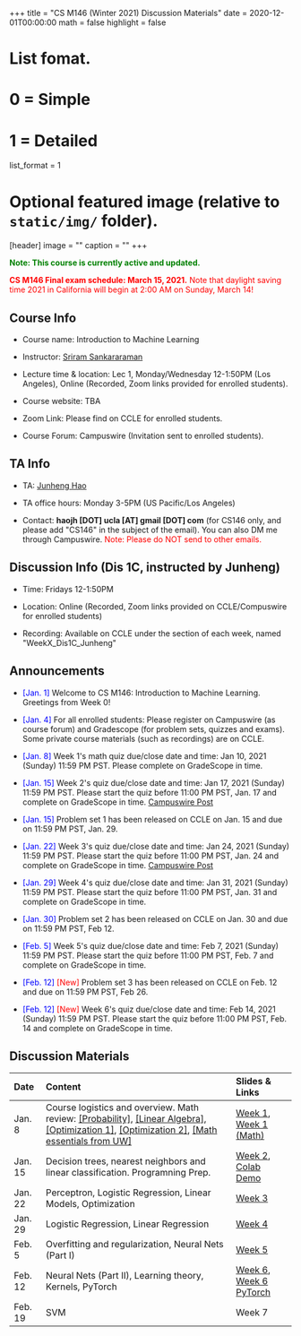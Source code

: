 +++
title = "CS M146 (Winter 2021) Discussion Materials"
date = 2020-12-01T00:00:00
math = false
highlight = false

# List fomat.
#   0 = Simple
#   1 = Detailed
list_format = 1

# Optional featured image (relative to `static/img/` folder).
[header]
image = ""
caption = ""
+++

<span style="color:green"> **Note: This course is currently active and updated.** </span>

<span style="color:red"> **CS M146 Final exam schedule: March 15, 2021.** Note that daylight saving time 2021 in California will begin at 2:00 AM on Sunday, March 14! </span>


## Course Info

* Course name: Introduction to Machine Learning

* Instructor: [Sriram Sankararaman](http://web.cs.ucla.edu/~sriram/)

* Lecture time & location: Lec 1, Monday/Wednesday 12-1:50PM (Los Angeles), Online (Recorded, Zoom links provided for enrolled students).

* Course website: TBA

* Zoom Link: Please find on CCLE for enrolled students.

* Course Forum: Campuswire (Invitation sent to enrolled students).

## TA Info

* TA: [Junheng Hao](https://www.haojunheng.com/)

* TA office hours: Monday 3-5PM (US Pacific/Los Angeles)

* Contact: **haojh [DOT] ucla [AT] gmail [DOT] com** (for CS146 only, and please add "CS146" in the subject of the email). You can also DM me through Campuswire. <span style="color:red"> Note: Please do NOT send to other emails. </span>


## Discussion Info (Dis 1C, instructed by Junheng)

* Time: Fridays 12-1:50PM

* Location: Online (Recorded, Zoom links provided on CCLE/Compuswire for enrolled students)

* Recording: Available on CCLE under the section of each week, named "WeekX_Dis1C_Junheng"

## Announcements

* <span style="color:blue">\[Jan. 1\]</span> Welcome to CS M146: Introduction to Machine Learning. Greetings from Week 0!
* <span style="color:blue">\[Jan. 4\]</span> For all enrolled students: Please register on Campuswire (as course forum) and Gradescope (for problem sets, quizzes and exams). Some private course materials (such as recordings) are on CCLE. 
* <span style="color:blue">\[Jan. 8\]</span> Week 1's math quiz due/close date and time: Jan 10, 2021 (Sunday) 11:59 PM PST. Please complete on GradeScope in time.

* <span style="color:blue">\[Jan. 15\]</span>  Week 2's quiz due/close date and time: Jan 17, 2021 (Sunday) 11:59 PM PST. Please start the quiz before 11:00 PM PST, Jan. 17 and complete on GradeScope in time. [Campuswire Post](https://campuswire.com/c/GB5E561C3/feed/57)

* <span style="color:blue">\[Jan. 15\]</span> Problem set 1 has been released on CCLE on Jan. 15 and due on 11:59 PM PST, Jan. 29. 

* <span style="color:blue">\[Jan. 22\]</span> Week 3's quiz due/close date and time: Jan 24, 2021 (Sunday) 11:59 PM PST. Please start the quiz before 11:00 PM PST, Jan. 24 and complete on GradeScope in time. [Campuswire Post](https://campuswire.com/c/GB5E561C3/feed/87)

* <span style="color:blue">\[Jan. 29\]</span> Week 4's quiz due/close date and time: Jan 31, 2021 (Sunday) 11:59 PM PST. Please start the quiz before 11:00 PM PST, Jan. 31 and complete on GradeScope in time.

* <span style="color:blue">\[Jan. 30\]</span> Problem set 2 has been released on CCLE on Jan. 30 and due on 11:59 PM PST, Feb 12. 

* <span style="color:blue">\[Feb. 5\]</span> Week 5's quiz due/close date and time: Feb 7, 2021 (Sunday) 11:59 PM PST. Please start the quiz before 11:00 PM PST, Feb. 7 and complete on GradeScope in time.

* <span style="color:blue">\[Feb. 12\]</span> <span style="color:red">\[New\]</span> Problem set 3 has been released on CCLE on Feb. 12 and due on 11:59 PM PST, Feb 26. 

* <span style="color:blue">\[Feb. 12\]</span> <span style="color:red">\[New\]</span> Week 6's quiz due/close date and time: Feb 14, 2021 (Sunday) 11:59 PM PST. Please start the quiz before 11:00 PM PST, Feb. 14 and complete on GradeScope in time.


## Discussion Materials

|  Date  |                        Content                      |          Slides & Links            |
|:-------|:----------------------------------------------------|:-----------------------------------|
| Jan. 8 | Course logistics and overview. Math review: [\[Probability\]](http://cs229.stanford.edu/section/cs229-prob.pdf), [\[Linear Algebra\]](http://cs229.stanford.edu/section/cs229-linalg.pdf), [\[Optimization 1\]](http://cs229.stanford.edu/section/cs229-cvxopt.pdf), [\[Optimization 2\]](http://cs229.stanford.edu/section/cs229-cvxopt2.pdf), [\[Math essentials from UW\]](http://courses.washington.edu/css490/2012.Winter/lecture_slides/02_math_essentials.pdf) | [Week 1](https://www.haojunheng.com/files/cs146-w21/CSM146Dis1C_Week1.pdf), [Week 1 (Math)](https://www.haojunheng.com/files/cs146-w21/CSM146Dis1C_Week1_Math_Summary.pdf)|
| Jan. 15 | Decision trees, nearest neighbors and linear classification. Programning Prep. | [Week 2](https://www.haojunheng.com/files/cs146-w21/CSM146Dis1C_Week2.pdf), [Colab Demo](https://www.haojunheng.com/files/cs146-w21/csm146_colab_prep.zip) |
| Jan. 22 | Perceptron, Logistic Regression, Linear Models, Optimization | [Week 3](https://www.haojunheng.com/files/cs146-w21/CSM146Dis1C_Week3.pdf) |
| Jan. 29 | Logistic Regression, Linear Regression | [Week 4](https://www.haojunheng.com/files/cs146-w21/CSM146Dis1C_Week4.pdf) |
| Feb. 5  | Overfitting and regularization, Neural Nets (Part I) | [Week 5](https://www.haojunheng.com/files/cs146-w21/CSM146Dis1C_Week5.pdf) |
| Feb. 12  | Neural Nets (Part II), Learning theory, Kernels, PyTorch | [Week 6](https://www.haojunheng.com/files/cs146-w21/CSM146Dis1C_Week6.pdf), [Week 6 PyTorch](https://www.haojunheng.com/files/cs146-w21/CSM146Dis1C_Week6_PyTorch.pdf) |
| Feb. 19  | SVM | Week 7 |
